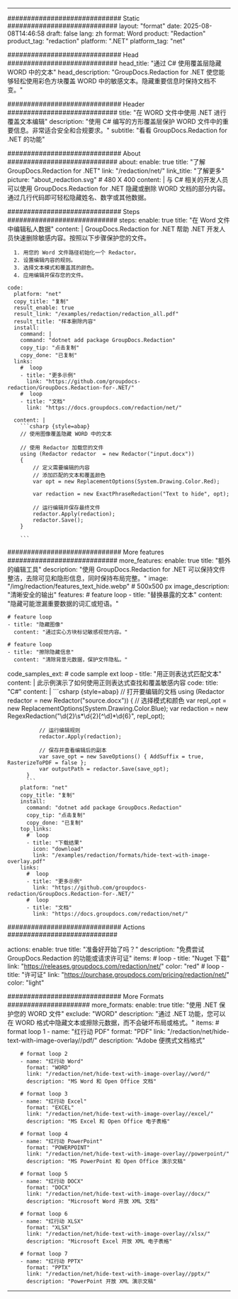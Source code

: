
---
############################# Static ############################
layout: "format"
date:  2025-08-08T14:46:58
draft: false
lang: zh
format: Word
product: "Redaction"
product_tag: "redaction"
platform: ".NET"
platform_tag: "net"

############################# Head ############################
head_title: "通过 C# 使用覆盖层隐藏 WORD 中的文本"
head_description: "GroupDocs.Redaction for .NET 使您能够轻松使用彩色方块覆盖 WORD 中的敏感文本。隐藏重要信息时保持文档不变。"

############################# Header ############################
title: "在 WORD 文件中使用 .NET 进行覆盖文本编辑" 
description: "使用 C# 编写的方形覆盖层保护 WORD 文件中的重要信息。非常适合安全和合规要求。"
subtitle: "看看 GroupDocs.Redaction for .NET 的功能" 

############################# About ############################
about:
    enable: true
    title: "了解 GroupDocs.Redaction for .NET"
    link: "/redaction/net/"
    link_title: "了解更多"
    picture: "about_redaction.svg" # 480 X 400
    content: |
       与 C# 相关的开发人员可以使用 GroupDocs.Redaction for .NET 隐藏或删除 WORD 文档的部分内容。通过几行代码即可轻松隐藏姓名、数字或其他数据。

############################# Steps ############################
steps:
    enable: true
    title: "在 Word 文件中编辑私人数据"
    content: |
      GroupDocs.Redaction for .NET 帮助 .NET 开发人员快速删除敏感内容。按照以下步骤保护您的文件。
      
      1. 用您的 Word 文件路径初始化一个 Redactor。
      2. 设置编辑内容的规则。
      3. 选择文本模式和覆盖其的颜色。
      4. 应用编辑并保存您的文件。
   
    code:
      platform: "net"
      copy_title: "复制"
      result_enable: true
      result_link: "/examples/redaction/redaction_all.pdf"
      result_title: "样本删除内容"
      install:
        command: |
        command: "dotnet add package GroupDocs.Redaction"
        copy_tip: "点击复制"
        copy_done: "已复制"
      links:
        #  loop
        - title: "更多示例"
          link: "https://github.com/groupdocs-redaction/GroupDocs.Redaction-for-.NET/"
        #  loop
        - title: "文档"
          link: "https://docs.groupdocs.com/redaction/net/"
          
      content: |
        ```csharp {style=abap}
        // 使用图像覆盖隐藏 WORD 中的文本

        // 使用 Redactor 加载您的文件
        using (Redactor redactor  = new Redactor("input.docx"))
        {
            // 定义需要编辑的内容
            // 添加匹配的文本和覆盖颜色
            var opt = new ReplacementOptions(System.Drawing.Color.Red);
            
            var redaction = new ExactPhraseRedaction("Text to hide", opt);

            // 运行编辑并保存最终文件
            redactor.Apply(redaction);
            redactor.Save();
        }
        
        ```            


############################# More features ############################
more_features:
  enable: true
  title: "额外的编辑工具"
  description: "使用 GroupDocs.Redaction for .NET 可以保持文件整洁，去除可见和隐形信息，同时保持布局完整。"
  image: "/img/redaction/features_text_hide.webp" # 500x500 px
  image_description: "清晰安全的输出"
  features:
    # feature loop
    - title: "替换暴露的文本"
      content: "隐藏可能泄漏重要数据的词汇或短语。"

    # feature loop
    - title: "隐藏图像"
      content: "通过实心方块标记敏感视觉内容。"

    # feature loop
    - title: "擦除隐藏信息"
      content: "清除背景元数据，保护文件隐私。"
      
  code_samples_ext:
    # code sample ext loop
    - title: "用正则表达式匹配文本"
      content: |
        此示例演示了如何使用正则表达式查找和覆盖敏感内容
      code:
        title: "C#"
        content: |
          ```csharp {style=abap}
          //  打开要编辑的文档
          using (Redactor redactor  = new Redactor("source.docx"))
          {
              // 选择模式和颜色
              var repl_opt = new ReplacementOptions(System.Drawing.Color.Blue);
              var redaction = new RegexRedaction("\\d{2}\\s*\\d{2}[^\\d]*\\d{6}", repl_opt);

              // 运行编辑规则
              redactor.Apply(redaction);

              // 保存并查看编辑后的副本
              var save_opt = new SaveOptions() { AddSuffix = true, RasterizeToPDF = false };
              var outputPath = redactor.Save(save_opt);
          }
          ```
        platform: "net"
        copy_title: "复制"
        install:
          command: "dotnet add package GroupDocs.Redaction"
          copy_tip: "点击复制"
          copy_done: "已复制"
        top_links:
          #  loop
          - title: "下载结果"
            icon: "download"
            link: "/examples/redaction/formats/hide-text-with-image-overlay.pdf"
        links:
          #  loop
          - title: "更多示例"
            link: "https://github.com/groupdocs-redaction/GroupDocs.Redaction-for-.NET/"
          #  loop
          - title: "文档"
            link: "https://docs.groupdocs.com/redaction/net/"


############################# Actions ############################

actions:
  enable: true
  title: "准备好开始了吗？"
  description: "免费尝试 GroupDocs.Redaction 的功能或请求许可证"
  items:
    #  loop
    - title: "Nuget 下载"
      link: "https://releases.groupdocs.com/redaction/net/"
      color: "red"
        #  loop
    - title: "许可证"
      link: "https://purchase.groupdocs.com/pricing/redaction/net/"
      color: "light"


############################# More Formats #####################
more_formats:
    enable: true
    title: "使用 .NET 保护您的 WORD 文件"
    exclude: "WORD"
    description: "通过 .NET 功能，您可以在 WORD 格式中隐藏文本或擦除元数据，而不会破坏布局或格式。"
    items: 
        # format loop 1
        - name: "红行动 PDF"
          format: "PDF"
          link: "/redaction/net/hide-text-with-image-overlay//pdf/"
          description: "Adobe 便携式文档格式"

        # format loop 2
        - name: "红行动 Word"
          format: "WORD"
          link: "/redaction/net/hide-text-with-image-overlay//word/"
          description: "MS Word 和 Open Office 文档"
          
        # format loop 3
        - name: "红行动 Excel"
          format: "EXCEL"
          link: "/redaction/net/hide-text-with-image-overlay//excel/"
          description: "MS Excel 和 Open Office 电子表格"

        # format loop 4
        - name: "红行动 PowerPoint"
          format: "POWERPOINT"
          link: "/redaction/net/hide-text-with-image-overlay//powerpoint/"
          description: "MS PowerPoint 和 Open Office 演示文稿"

        # format loop 5
        - name: "红行动 DOCX"
          format: "DOCX"
          link: "/redaction/net/hide-text-with-image-overlay//docx/"
          description: "Microsoft Word 开放 XML 文档"
          
        # format loop 6
        - name: "红行动 XLSX"
          format: "XLSX"
          link: "/redaction/net/hide-text-with-image-overlay//xlsx/"
          description: "Microsoft Excel 开放 XML 电子表格"
          
        # format loop 7
        - name: "红行动 PPTX"
          format: "PPTX"
          link: "/redaction/net/hide-text-with-image-overlay//pptx/"
          description: "PowerPoint 开放 XML 演示文稿"


---